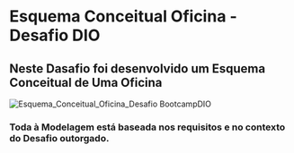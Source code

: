 # Esquema Conceitual Oficina - Desafio DIO
## Neste Dasafio foi desenvolvido um Esquema Conceitual de Uma Oficina
![Esquema_Conceitual_Oficina_Desafio BootcampDIO](https://github.com/PetersonPHC/Esquema_Conceitual_Oficina-Desafio_DIO/assets/107315053/bc22d609-4a85-41e3-9f5b-e561f56b18ae)
### Toda à Modelagem está baseada nos requisitos e no contexto do Desafio outorgado.
